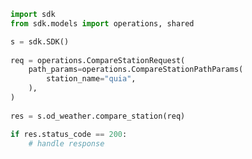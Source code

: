 <!-- Start SDK Example Usage -->
```python
import sdk
from sdk.models import operations, shared

s = sdk.SDK()
    
req = operations.CompareStationRequest(
    path_params=operations.CompareStationPathParams(
        station_name="quia",
    ),
)
    
res = s.od_weather.compare_station(req)

if res.status_code == 200:
    # handle response
```
<!-- End SDK Example Usage -->